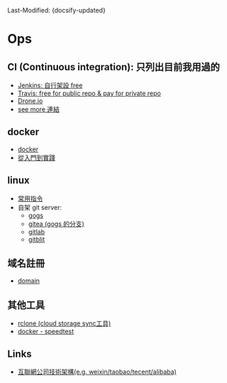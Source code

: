 Last-Modified: {docsify-updated}

# Ops

## CI (Continuous integration): 只列出目前我用過的

- [Jenkins: 自行架設 free](/ops/ci/jenkins.md)
- [Travis: free for public repo & pay for private repo](/ops/ci/travis.md)
- [Drone.io](https://drone.io/)
- [see more 連結](https://ithelp.ithome.com.tw/articles/10187137)

## docker

- [docker](/ops/docker/README.md#docker)
- [從入門到實踐](https://yeasy.gitbooks.io/docker_practice/)

## linux

- [常用指令](/ops/linux/command.md)
- 自架 git server:
  - [gogs](https://github.com/gogits/gogs)
  - [gitea (gogs 的分支)](https://github.com/go-gitea/gitea)
  - [gitlab](https://about.gitlab.com/)
  - [gitblit](http://gitblit.com/)


## 域名註冊

- [domain](/ops/domain/README.md#domain)

## 其他工具

- [rclone (cloud storage sync工具)](https://rclone.org/docs/#fast-list)
- [docker - speedtest](https://hub.docker.com/r/tianon/speedtest/)

## Links

- [互聯網公司技術架構(e.g. weixin/taobao/tecent/alibaba)](https://github.com/davideuler/architecture.of.internet-product)